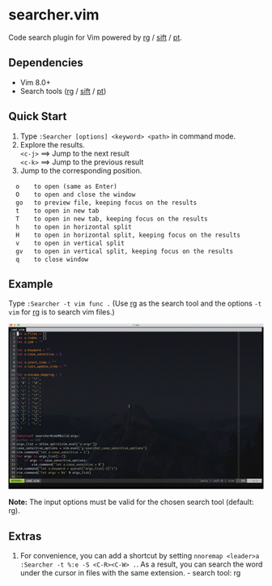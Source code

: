 # searcher.vim

Code search plugin for Vim powered by [rg](https://github.com/BurntSushi/ripgrep) / [sift](https://github.com/svent/sift) / [pt](https://github.com/monochromegane/the_platinum_searcher).

## Dependencies

- Vim 8.0+
- Search tools ([rg](https://github.com/BurntSushi/ripgrep) / [sift](https://github.com/svent/sift) / [pt](https://github.com/monochromegane/the_platinum_searcher))

## Quick Start

1. Type `:Searcher [options] <keyword> <path>` in command mode.
2. Explore the results.  
`<c-j>` ==> Jump to the next result  
`<c-k>` ==> Jump to the previous result  
3. Jump to the corresponding position.  
  ```
    o    to open (same as Enter)
    O    to open and close the window
    go   to preview file, keeping focus on the results
    t    to open in new tab
    T    to open in new tab, keeping focus on the results
    h    to open in horizontal split
    H    to open in horizontal split, keeping focus on the results
    v    to open in vertical split
    gv   to open in vertical split, keeping focus on the results
    q    to close window
  ```

## Example

Type `:Searcher -t vim func .` (Use [rg](https://github.com/BurntSushi/ripgrep) as the search tool and the options `-t vim` for [rg](https://github.com/BurntSushi/ripgrep) is to search vim files.)

![example](https://raw.githubusercontent.com/adonis0147/searcher.vim/master/example.gif)

**Note:** The input options must be valid for the chosen search tool (default: rg).

## Extras

1. For convenience, you can add a shortcut by setting `nnoremap <leader>a :Searcher -t %:e -S <C-R><C-W> .`. As a result, you can search the word under the cursor in files with the same extension. - search tool: rg

